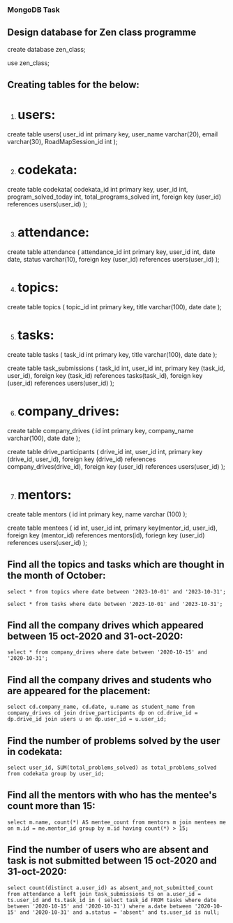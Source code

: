 ### MongoDB Task

## Design database for Zen class programme

create database zen_class;

use zen_class;

## Creating tables for the below:

1) # users: 

create table users(
    user_id int primary key,
    user_name varchar(20),
    email varchar(30),
    RoadMapSession_id int
);

2) # codekata:

create table codekata(
    codekata_id int primary key,
    user_id int,
    program_solved_today int,
    total_programs_solved int,
    foreign key (user_id) references users(user_id)
);

3) # attendance:

create table attendance (
    attendance_id int primary key,
    user_id int,
    date date,
    status varchar(10),
    foreign key (user_id) references users(user_id)
);

4) # topics:

create table topics (
    topic_id int primary key,
    title varchar(100),
    date date
);

5) # tasks:

create table tasks (
    task_id int primary key,
    title varchar(100),
    date date
);

create table task_submissions (
    task_id int,
    user_id int,
    primary key (task_id, user_id),
    foreign key (task_id)  references tasks(task_id),
    foreign key (user_id) references users(user_id)
);

6) # company_drives:

create table company_drives (
    id int primary key,
    company_name varchar(100),
    date date
);

create table drive_participants (
    drive_id int,
    user_id int,
    primary key (drive_id, user_id),
    foreign key (drive_id) references company_drives(drive_id),
    foreign key (user_id) references users(user_id)
);

7) # mentors: 

create table mentors (
    id int primary key,
    name varchar (100)
);

create table mentees (
    id int,
    user_id int,
    primary key(mentor_id, user_id),
    foreign key (mentor_id) references mentors(id),
    foriegn key (user_id) references users(user_id)
);

## Find all the topics and tasks which are thought in the month of October:

    select * from topics where date between '2023-10-01' and '2023-10-31';

    select * from tasks where date between '2023-10-01' and '2023-10-31';

## Find all the company drives which appeared between 15 oct-2020 and 31-oct-2020:

    select * from company_drives where date between '2020-10-15' and '2020-10-31';

## Find all the company drives and students who are appeared for the placement:

    select cd.company_name, cd.date, u.name as student_name from company_drives cd join drive_participants dp on cd.drive_id = dp.drive_id join users u on dp.user_id = u.user_id;

## Find the number of problems solved by the user in codekata:

    select user_id, SUM(total_problems_solved) as total_problems_solved from codekata group by user_id;

## Find all the mentors with who has the mentee's count more than 15:

    select m.name, count(*) AS mentee_count from mentors m join mentees me on m.id = me.mentor_id group by m.id having count(*) > 15;    

## Find the number of users who are absent and task is not submitted  between 15 oct-2020 and 31-oct-2020:

    select count(distinct a.user_id) as absent_and_not_submitted_count from attendance a left join task_submissions ts on a.user_id = ts.user_id and ts.task_id in ( select task_id FROM tasks where date between '2020-10-15' and '2020-10-31') where a.date between '2020-10-15' and '2020-10-31' and a.status = 'absent' and ts.user_id is null;
